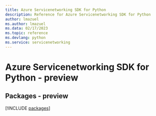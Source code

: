 ```yaml
---
title: Azure Servicenetworking SDK for Python
description: Reference for Azure Servicenetworking SDK for Python
author: lmazuel
ms.author: lmazuel
ms.data: 02/17/2023
ms.topic: reference
ms.devlang: python
ms.service: servicenetworking
---
```

# Azure Servicenetworking SDK for Python - preview
## Packages - preview
[!INCLUDE [packages](servicenetworking-index.md)]